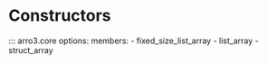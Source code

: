 # Constructors

::: arro3.core
    options:
      members:
        - fixed_size_list_array
        - list_array
        - struct_array
